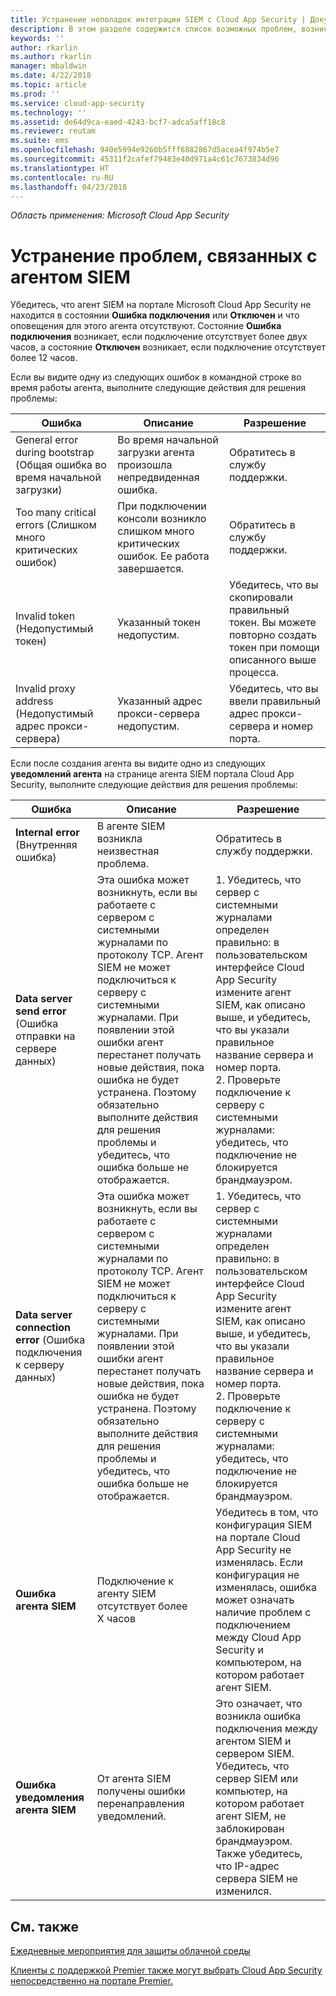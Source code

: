 ```yaml
---
title: Устранение неполадок интеграции SIEM с Cloud App Security | Документы Майкрософт
description: В этом разделе содержится список возможных проблем, возникающих при подключении SIEM к Cloud App Security, и приводятся их решения.
keywords: ''
author: rkarlin
ms.author: rkarlin
manager: mbaldwin
ms.date: 4/22/2018
ms.topic: article
ms.prod: ''
ms.service: cloud-app-security
ms.technology: ''
ms.assetid: de64d9ca-eaed-4243-bcf7-adca5aff18c8
ms.reviewer: reutam
ms.suite: ems
ms.openlocfilehash: 940e5994e9260b5fff6882867d5acea4f974b5e7
ms.sourcegitcommit: 45311f2cafef79483e40d971a4c61c7673834d96
ms.translationtype: HT
ms.contentlocale: ru-RU
ms.lasthandoff: 04/23/2018
---
```

*Область применения: Microsoft Cloud App Security*


# <a name="troubleshooting-the-siem-agent"></a>Устранение проблем, связанных с агентом SIEM

Убедитесь, что агент SIEM на портале Microsoft Cloud App Security не находится в состоянии **Ошибка подключения** или **Отключен** и что оповещения для этого агента отсутствуют. Состояние **Ошибка подключения** возникает, если подключение отсутствует более двух часов, а состояние **Отключен** возникает, если подключение отсутствует более 12 часов.

Если вы видите одну из следующих ошибок в командной строке во время работы агента, выполните следующие действия для решения проблемы:

|Ошибка|Описание|Разрешение|
|----|----|----|
|General error during bootstrap (Общая ошибка во время начальной загрузки)|Во время начальной загрузки агента произошла непредвиденная ошибка.|Обратитесь в службу поддержки.|
|Too many critical errors (Слишком много критических ошибок)|При подключении консоли возникло слишком много критических ошибок. Ее работа завершается.|Обратитесь в службу поддержки.|
|Invalid token (Недопустимый токен)|Указанный токен недопустим.|Убедитесь, что вы скопировали правильный токен. Вы можете повторно создать токен при помощи описанного выше процесса.|
|Invalid proxy address (Недопустимый адрес прокси-сервера)|Указанный адрес прокси-сервера недопустим.|Убедитесь, что вы ввели правильный адрес прокси-сервера и номер порта.|


Если после создания агента вы видите одно из следующих **уведомлений агента** на странице агента SIEM портала Cloud App Security, выполните следующие действия для решения проблемы:

|Ошибка|Описание|Разрешение|
|----|----|----|
|**Internal error** (Внутренняя ошибка)|В агенте SIEM возникла неизвестная проблема.|Обратитесь в службу поддержки.|
|**Data server send error** (Ошибка отправки на сервере данных)|Эта ошибка может возникнуть, если вы работаете с сервером с системными журналами по протоколу TCP. Агент SIEM не может подключиться к серверу с системными журналами.  При появлении этой ошибки агент перестанет получать новые действия, пока ошибка не будет устранена. Поэтому обязательно выполните действия для решения проблемы и убедитесь, что ошибка больше не отображается.|1. Убедитесь, что сервер с системными журналами определен правильно: в пользовательском интерфейсе Cloud App Security измените агент SIEM, как описано выше, и убедитесь, что вы указали правильное название сервера и номер порта. </br>2. Проверьте подключение к серверу с системными журналами: убедитесь, что подключение не блокируется брандмауэром.| 
|**Data server connection error** (Ошибка подключения к серверу данных)| Эта ошибка может возникнуть, если вы работаете с сервером с системными журналами по протоколу TCP. Агент SIEM не может подключиться к серверу с системными журналами.  При появлении этой ошибки агент перестанет получать новые действия, пока ошибка не будет устранена. Поэтому обязательно выполните действия для решения проблемы и убедитесь, что ошибка больше не отображается.|1. Убедитесь, что сервер с системными журналами определен правильно: в пользовательском интерфейсе Cloud App Security измените агент SIEM, как описано выше, и убедитесь, что вы указали правильное название сервера и номер порта. </br>2. Проверьте подключение к серверу с системными журналами: убедитесь, что подключение не блокируется брандмауэром.|
|**Ошибка агента SIEM**|Подключение к агенту SIEM отсутствует более X часов|Убедитесь в том, что конфигурация SIEM на портале Cloud App Security не изменялась. Если конфигурация не изменялась, ошибка может означать наличие проблем с подключением между Cloud App Security и компьютером, на котором работает агент SIEM.|
|**Ошибка уведомления агента SIEM**|От агента SIEM получены ошибки перенаправления уведомлений.|Это означает, что возникла ошибка подключения между агентом SIEM и сервером SIEM. Убедитесь, что сервер SIEM или компьютер, на котором работает агент SIEM, не заблокирован брандмауэром. Также убедитесь, что IP-адрес сервера SIEM не изменился.|



## <a name="see-also"></a>См. также  
[Ежедневные мероприятия для защиты облачной среды](daily-activities-to-protect-your-cloud-environment.md)   

[Клиенты с поддержкой Premier также могут выбрать Cloud App Security непосредственно на портале Premier.](https://premier.microsoft.com/)  
  
  
